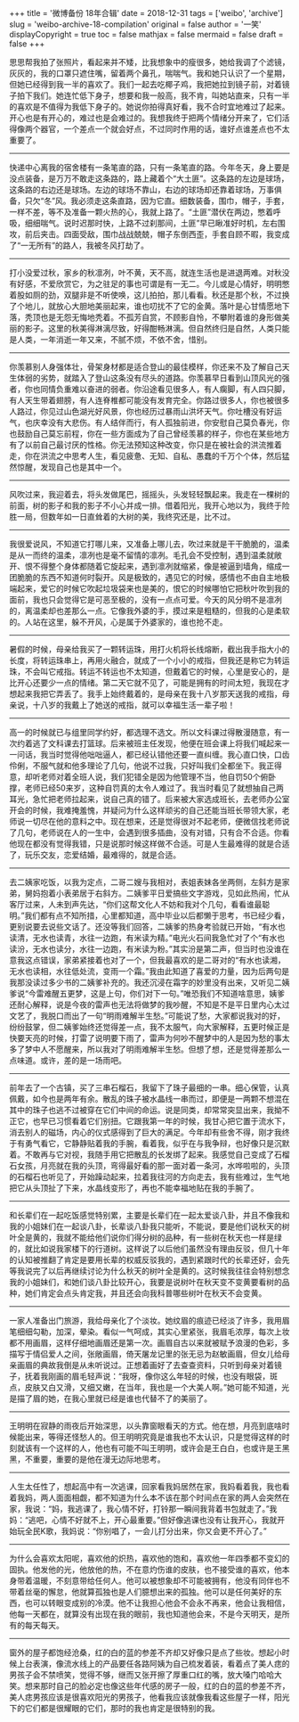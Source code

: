 +++
title = '微博备份 18年合辑'
date = 2018-12-31
tags = ['weibo', 'archive']
slug = 'weibo-archive-18-compilation'
original = false
author = '一笑'
displayCopyright = true
toc = false
mathjax = false
mermaid = false
draft = false
+++

思思帮我拍了张照片，看起来并不矮，比我想象中的瘦很多，她给我调了个滤镜，灰灰的，我的口罩只遮住嘴，留着两个鼻孔，喘喘气。我和她只认识了一个星期，但她已经得到我一半的喜欢了。我们一起去吃椰子鸡，我把她拉到镜子前，对着镜子拍下我们。她连忙低下身子，想要和我一般高，我不肯，叫她站直来，只有一半的喜欢是不值得为我低下身子的。她说你拍得真好看，我不合时宜地难过了起来。开心也是有开心的，难过也是会难过的。我想我终于把两个情绪分开来了，它们活得像两个器官，一个差点一个就会好点，不过同时作用的话，谁好点谁差点也不太重要了。

---

快递中心离我的宿舍楼有一条笔直的路，只有一条笔直的路。今年冬天，身上要是没点装备，是万万不敢走这条路的，路上藏着个“大土匪”。这条路的左边是球场，这条路的右边还是球场。左边的球场不靠山，右边的球场却还靠着球场，万事俱备，只欠“冬”风。我必须走这条直路，因为它直。细数装备，围巾，帽子，手套，一样不差，等不及准备一颗火热的心，我就上路了。“土匪”潜伏在两边，憋着呼吸，细细喘气。说时迟那时快，上路不过刹那间，土匪”早已瞅准好时机，左右围攻，前后夹击。四面受敌，围巾战战兢兢，帽子东倒西歪，手套自顾不暇，我变成了“一无所有”的路人，我被冬风打劫了。

---

打小没爱过秋，家乡的秋凛冽，叶不黄，天不高，就连生活也是进退两难。对秋没有好感，不爱欣赏它，为之驻足的事也可谓是有一无二。今儿或是心情好，明明憋着股如厕的劲，双腿非是不听使唤，这儿拍拍，那儿看看。秋还是那个秋，不过换了个地儿，就放心大胆地美丽起来，谁也叨扰不了它的金黄。落叶是心甘情愿地下落，秃顶也是无怨无悔地秃着。不孤芳自赏，不顾影自怜，不攀附着谁的身形做美丽的影子。这里的秋美得淋漓尽致，好得酣畅淋漓。但自然终归是自然，人类只能是人类，一年消逝一年又来，不腻不烦，不依不舍，惜别。

---

你羡慕别人身强体壮，骨架身材都是适合登山的最佳模样，你还来不及了解自己天生体弱的劣势，就踏入了登山这条没有尽头的道路。你羡慕早日看到山顶风光的强者，你也同情负重难以奋进的弱者。你沿途看见很多人，有人瘸脚，有人四只脚，有人天生带着翅膀，有人连脊椎都可能没有发育完全。你路过很多人，你也被很多人路过，你见过山色湖光好风景，你也经历过暴雨山洪坏天气。你吐槽没有好运气，也庆幸没有大悲伤。有人结伴而行，有人孤独前进，你安慰自己莫负春光，你也鼓励自己莫忘前程，你在一些方面成为了自己曾经羡慕的样子，你也在某些地方有了以前自己最讨厌的性格。你无法预知这种改变，你只是在被社会的洪流推着走，你在洪流之中思考人生，看见疲惫、无知、自私、愚蠢的千万个个体，然后猛然惊醒，发现自己也是其中一个。

---

风吹过来，我迎着去，将头发做尾巴，摇摇头，头发轻轻飘起来。我走在一棵树的前面，树的影子和我的影子不小心并成一排。借着阳光，我开心地以为，我终于险胜一局，但数年如一日直耸着的大树的美，我终究还是，比不过。 

---

我很爱说风，不知道它打哪儿来，又准备上哪儿去，吹过来就是干干脆脆的，温柔是从一而终的温柔，凛冽也是毫不留情的凛冽。毛孔会不受控制，遇到温柔就敞开、恨不得整个身体都随着它旋起来，遇到凛冽就缩紧，像是被逼到墙角，缩成一团脆脆的东西不知道何时裂开。风是极致的，遇见它的时候，感情也不由自主地极端起来，爱它的时候它吹起垃圾袋来也是美的，恨它的时候哪怕它把秋叶吹到我的面前，我也只会觉得它是可恶至极的，没有一点点可爱。今天的风分明不是凛冽的，离温柔却也差那么一点。它像我外婆的手，摸过来是粗糙的，但我的心是柔软的。人站在这里，躲不开风，心是属于外婆家的，谁也抢不走。

---

暑假的时候，母亲给我买了一颗转运珠，用打火机将长线熔断，截出我手指大小的长度，将转运珠串上，再用火融合，就成了一个小小的戒指，但我还是称它为转运珠，不会叫它戒指。转运不转运也不太知道，但戴着它的时候，心里是安心的，是比开心还要少一点的情绪。第二天它就不见了，可能是拥有的时间太短，我现在才想起来我把它弄丢了。我手上始终戴着的，是母亲在我十八岁那天送我的戒指，母亲说，十八岁的我戴上了她送的戒指，就可以幸福生活一辈子啦！

---

高一的时候就已与组里同学约好，都选理不选文。所以文科课过得散漫随意，有一次约着逃了文科课去打篮球。后来被班主任发现，他便在班会课上将我们喊起来一一问话，我当时觉得他咄咄逼人，都已经认错他还要一直纠缠。我心直口快，口齿伶俐，不服气就和他多理论了几句，他说不过我，只好叫我们全都坐下。我正得意，却听老师对着全班人说，我们犯错全是因为他管理不当，他自罚50个俯卧撑，老师已经50来岁，这种自罚真的太令人难过了。我当时看见了就想抽自己两耳光，急忙把老师拉起来，说自己真的错了。后来被大家选成班长，去老师办公室开会的时候，我难掩羞愧，并疑问为什么这样顽劣的自己还能当班长带领大家，老师说一切尽在他的意料之中。现在想来，还是觉得很对不起老师，便微信找老师说了几句，老师说在人的一生中，会遇到很多插曲，没有对错，只有合不合适。你看他现在都没有觉得我错，只是说那时候这样做不合适。可是人生最难得的就是合适了，玩乐交友，恋爱结婚，最难得的，就是合适。

---

去二姨家吃饭，以我为定点，二哥二嫂与我相对，表姐表妹各坐两侧，左斜方是家弟，舅妈抱着小表弟居于右斜方。二姨爹平日爱搞些文字游戏，见如此热闹，忙从客厅过来，人未到声先达，“你们这帮文化人不妨和我对个几句，看看谁最聪明。”我们都有点不知所措，心里都知道，高中毕业以后都懒于思考，书已经少看，更别说要去说些文话了。还没等我们回答，二姨爹的热身考验就已开始，“有水也读清，无水也读青，水往一边跑，有米读为精。”电光火石间我急忙对了个“有水也读汾，无水也读分，水往一边跑，有米读为粉。”其实汾是第二声，但当时也没谁在意我这点错误，家弟紧接着也对了一个，但我最喜欢的是二哥对的“有水也读湘，无水也读相，水往低处流，变雨一个霜。”我由此知道了喜爱的力量，因为后两句是我那没读过多少书的二姨爹补充的。我还沉浸在霜字的妙里没有出来，又听见二姨爹说“今雷难醒五更梦，这是上句，你们对下一句。”唯恐我们不知道啥意思，姨爹还耐心解释，说是今夜的雷声也无法将做梦的我吵醒，不知是不是平日里内心太过文艺了，我脱口而出了一句“明雨难解半生愁。”可能说了愁，大家都说我对的好，纷纷鼓掌，但二姨爹始终还觉得差一点，我不太服气，向大家解释，五更时候正是快要天亮的时候，打雷了说明要下雨了，雷声为何吵不醒梦中的人是因为愁的事太多了梦中人不愿醒来，所以我对了明雨难解半生愁。但想了想，还是觉得差那么一点味道。或许，差的是一场雨吧。

---

前年去了一个古镇，买了三串石榴石，我留下了珠子最细的一串。细心保管，认真佩戴，如今也是两年有余。散乱的珠子被水晶线一串而过，即便是一两颗不想混在其中的珠子也逃不过被穿在它们中间的命运。说是同类，却常常突显出来，我拗不正它，也早已习惯看着它们别扭。它跟我第一年的时候，我甘心把它置于流水下，消去别人的磁场，内心的仪式感得到了巨大的满足。今年却有些舍不得，刚才我终于有勇气看它，它静静贴着我的手腕，看着我，似乎在与我争辩，也好像只是沉默着。不敢再与它对视，我随手用它把散乱的长发绑了起来。我感觉自己变成了石榴石女孩，月亮就在我的头顶，弯得最好看的那一面对着一条河，水哗啦啦的，头顶的石榴石也听见了，开始躁动起来，拉着我往河的方向走去，我有些难过，生气地把它从头顶扯了下来，水晶线变形了，再也不能幸福地贴在我的手腕了。

---

和长辈们在一起吃饭感觉特别累，主要是长辈们在一起太爱谈八卦，并且不像我和我的小姐妹们在一起谈八卦，长辈谈八卦我只能听，不能说，要是他们说秋天的树叶全是黄的，我就不能给他们说你们得分树的品种，有一些树在秋天也一样是绿的，就比如说我家楼下的行道树。这样说了以后他们虽然没有理由反驳，但几十年的认知被推翻了肯定是要用长辈的权威反驳我的，遇到紧跟时代的长辈还好，会先等我说完了以后再继续讨论为什么秋天的树叶全是黄的。这时候我往往会特别想念我的小姐妹们，和她们谈八卦比较开心，我要是说树叶在秋天变不变黄要看树的品种，她们肯定会点头肯定我，并且还会向我科普哪些树叶在秋天不会变黄。

---

一家人准备出门旅游，我给母亲化了个淡妆。她纹眉的痕迹已经淡了许多，我用眉笔细细勾勒，加深，晕染。看似一气呵成，其实心里紧张，我眉毛浓厚，每次上妆都不用画眉，这样仔细地画眉还是第一次。画眉自古以来就被赋予浪漫的色彩，多描写于情侣爱人之间，张敞画眉，倚天屠龙记里的张无忌为赵敏画眉，但女儿给母亲画眉的典故我倒是从未听说过。正想着画好了去查查资料，只听到母亲对着镜子，抚着我刚画的眉毛轻声说：“我呀，像你这么年轻的时候，也没有眼袋，斑点，皮肤又白又滑，又细又嫩，在当年，我也是一个大美人啊。”她可能不知道，光是描了眉的她，在我心里就已经是谁也代替不了的美丽了。

---

王明明在寂静的雨夜后开始深思，以头靠窗眼看天的方式。他在想，月亮到底啥时候能出来，等得还怪愁人的。但王明明究竟是谁我也不太认识，只是觉得这样的时刻就该有一个这样的人，他也有可能不叫王明明，或许会是王白白，也或许是王黑黑，不重要，重要的是他在漫无边际地思考。 

---

人生太任性了，想起高中有一次逃课，回家看我妈居然在家，我妈看着我，我也看着我妈，两人面面相觑，都不知道为什么本不该在那个时间点在家的两人会突然在家，我说：“妈，我逃课了，我心情不好，打铃那一瞬间我背着书包就走了。”我妈：“逃吧，心情不好就不上，开心最重要。”但好像逃课也没有让我开心，我就开始玩全民K歌，我妈说：“你别唱了，一会儿打分出来，你又会更不开心了。”

---

为什么会喜欢太阳呢，喜欢他的炽热，喜欢他的饱和，喜欢他一年四季都不变幻的固执。他发他的光，他放他的热，不在意灼伤谁的皮肤，也不接受谁的喜欢，他本身带着温暖，不刻意带给任何人。他可以被想象却不可能被拥有，他没有同伴也不带着丝毫的懈怠，他就算孤独也是人们臆想出来的孤独。他可以是任何美好的东西，也可以转眼变成别的冷漠。他不让我担心他会不会永不再来，他会让我相信，他每一天都在，就算没有出现在我的眼前，我也知道他会来，不是今天明天，是所有的每天每天。

---

窗外的屋子都饱经沧桑，红的白的蓝的参差不齐却又好像只是点了些妆。想起小时候上台表演，像流水线上的产品要任各路阿姨为自己梳发着装，看着点了美人痣的男孩子会不禁喷笑，觉得不够，继而又张开擦了厚重口红的嘴，放大嗓门哈哈大笑。想来那时自己的脸必定也像这些年代感的房子一般，红的白的蓝的参差不齐，美人痣男孩应该是很喜欢阳光的男孩子，他看我应该就像我看这些屋子一样，阳光下的它们都是很耀眼的它们，那时的我也肯定是很特别的我。
